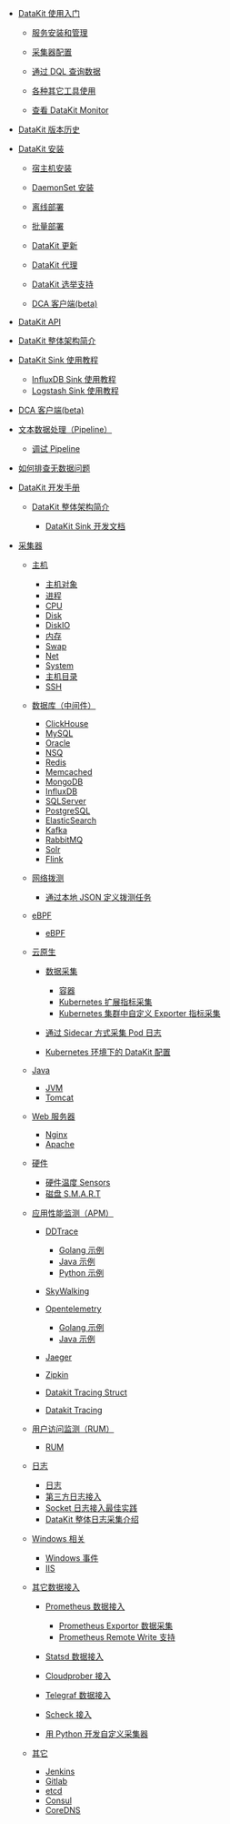 - [DataKit 使用入门]()

  - [服务安装和管理](datakit-service-how-to)

  - [采集器配置](datakit-conf-how-to)

  - [通过 DQL 查询数据](datakit-dql-how-to)
  - [各种其它工具使用](datakit-tools-how-to)

  - [查看 DataKit Monitor](datakit-monitor)

- [DataKit 版本历史](changelog)

- [DataKit 安装]()

  - [宿主机安装](datakit-install)
  - [DaemonSet 安装](datakit-daemonset-deploy)
  - [离线部署](datakit-offline-install)
  - [批量部署](datakit-batch-deploy)
  - [DataKit 更新](datakit-update)

  - [DataKit 代理](proxy)
  - [DataKit 选举支持](election)
  - [DCA 客户端(beta)](dca)

- [DataKit API](apis)
- [DataKit 整体架构简介](datakit-arch)
- [DataKit Sink 使用教程](datakit-sink-guide)
  - [InfluxDB Sink 使用教程](datakit-sink-influxdb)
  - [Logstash Sink 使用教程](datakit-sink-logstash)
- [DCA 客户端(beta)](dca)
- [文本数据处理（Pipeline）](pipeline)
  - [调试 Pipeline](datakit-pl-how-to)

- [如何排查无数据问题](why-no-data)
- [DataKit 开发手册](development)
  - [DataKit 整体架构简介](datakit-arch)

    - [DataKit Sink 开发文档](datakit-sink-dev)

- [采集器]()

  - [主机]()

    - [主机对象](hostobject)
    - [进程](host_processes)
    - [CPU](cpu)
    - [Disk](disk)
    - [DiskIO](diskio)
    - [内存](mem)
    - [Swap](swap)
    - [Net](net)
    - [System](system)
    - [主机目录](hostdir)
    - [SSH](ssh)

  - [数据库（中间件）]()

    - [ClickHouse](clickhousev1)
    - [MySQL](mysql)
    - [Oracle](oracle)
    - [NSQ](nsq)
    - [Redis](redis)
    - [Memcached](memcached)
    - [MongoDB](mongodb)
    - [InfluxDB](influxdb)
    - [SQLServer](sqlserver)
    - [PostgreSQL](postgresql)
    - [ElasticSearch](elasticsearch)
    - [Kafka](kafka)
    - [RabbitMQ](rabbitmq)
    - [Solr](solr)
    - [Flink](flinkv1)


  - [网络拨测](dialtesting)

    - [通过本地 JSON 定义拨测任务](dialtesting_json)

  - [eBPF]()

    - [eBPF](ebpf)

  - [云原生]()

    - [数据采集]()

      - [容器](container)
      - [Kubernetes 扩展指标采集](kubernetes-x)
      - [Kubernetes 集群中自定义 Exporter 指标采集](kubernetes-prom)

    - [通过 Sidecar 方式采集 Pod 日志](logfwd)
    - [Kubernetes 环境下的 DataKit 配置](k8s-config-how-to)

  - [Java]()

    - [JVM](jvm)
    - [Tomcat](tomcat)

  - [Web 服务器]()

    - [Nginx](nginx)
    - [Apache](apache)

  - [硬件]()

    - [硬件温度 Sensors](sensors)
    - [磁盘 S.M.A.R.T](smart)

  - [应用性能监测（APM）]()

    - [DDTrace](ddtrace)
      - [Golang 示例](ddtrace-golang)
      - [Java 示例](ddtrace-java)
      - [Python 示例](ddtrace-python)
    - [SkyWalking](skywalking)

    - [Opentelemetry](opentelemetry)
      - [Golang 示例](opentelemetry-go)
      - [Java 示例](opentelemetry-java)

    - [Jaeger](jaeger)
    - [Zipkin](zipkin)

    - [Datakit Tracing Struct](datakit-tracing-struct)
    - [Datakit Tracing](datakit-tracing)

  - [用户访问监测（RUM）]()

    - [RUM](rum)

  - [日志]()

    - [日志](logging)
    - [第三方日志接入](logstreaming)
    - [Socket 日志接入最佳实践](logging_socket)
    - [DataKit 整体日志采集介绍](datakit-logging)

  - [Windows 相关]()

    - [Windows 事件](windows_event)
    - [IIS](iis)

  - [其它数据接入]()

    - [Prometheus 数据接入]()

      - [Prometheus Exportor 数据采集](prom)
      - [Prometheus Remote Write 支持](prom_remote_write)

    - [Statsd 数据接入](statsd)
    - [Cloudprober 接入](cloudprober)
    - [Telegraf 数据接入](telegraf)
    - [Scheck 接入](sec-checker)
    - [用 Python 开发自定义采集器](pythond)

  - [其它]()
    - [Jenkins](jenkins)
    - [Gitlab](gitlab)
    - [etcd](etcd)
    - [Consul](consul)
    - [CoreDNS](coredns)
